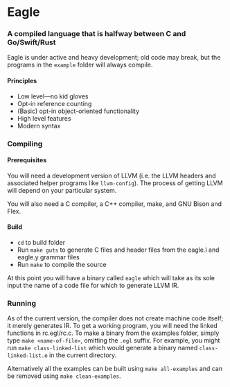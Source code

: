 # Eagle
### A compiled language that is halfway between C and Go/Swift/Rust

Eagle is under active and heavy development; old code may break, but the programs in the `example` folder
will always compile.

#### Principles
 * Low level—no kid gloves
 * Opt-in reference counting
 * (Basic) opt-in object-oriented functionality
 * High level features
 * Modern syntax

### Compiling
#### Prerequisites
You will need a development version of LLVM (i.e. the LLVM headers and associated helper programs
like `llvm-config`). The process of getting LLVM will depend on your particular system.

You will also need a C compiler, a C++ compiler, make, and GNU Bison and Flex.

#### Build
 * `cd` to build folder
 * Run `make guts` to generate C files and header files from the eagle.l and eagle.y grammar files
 * Run `make` to compile the source

At this point you will have a binary called `eagle` which will take as its sole input the name of a
code file for which to generate LLVM IR.

### Running
As of the current version, the compiler does not create machine code itself; it merely generates IR.
To get a working program, you will need the linked functions in rc.egl/rc.c. To make a binary from
the examples folder, simply type `make <name-of-file>`, omitting the `.egl` suffix. For example,
you might run `make class-linked-list` which would generate a binary named `class-linked-list.e` in
the current directory.

Alternatively all the examples can be built using `make all-examples` and can be removed using
`make clean-examples`.
